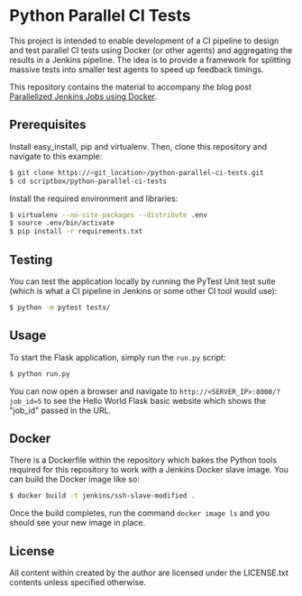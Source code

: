 # Python Parallel CI Tests

This project is intended to enable development of a CI pipeline to design and test parallel CI tests
using Docker (or other agents) and aggregating the results in a Jenkins pipeline. The idea is to provide
a framework for splitting massive tests into smaller test agents to speed up feedback timings.

This repository contains the material to accompany the blog post
[Parallelized Jenkins Jobs using Docker](https://jekhokie.github.io/ci/cd/jenkins/virtualbox/vm/infrastructure/docker/ansible/parallel/2019/05/16/parallelized-jenkins-docker-tests.html).

## Prerequisites

Install easy_install, pip and virtualenv. Then, clone this repository and navigate to this example:

```bash
$ git clone https://<git_location>/python-parallel-ci-tests.git
$ cd scriptbox/python-parallel-ci-tests
```

Install the required environment and libraries:

```bash
$ virtualenv --no-site-packages --distribute .env
$ source .env/bin/activate
$ pip install -r requirements.txt
```

## Testing

You can test the application locally by running the PyTest Unit test suite (which is what a CI pipeline
in Jenkins or some other CI tool would use):

```bash
$ python -m pytest tests/
```

## Usage

To start the Flask application, simply run the `run.py` script:

```bash
$ python run.py
```

You can now open a browser and navigate to `http://<SERVER_IP>:8000/?job_id=5` to see the Hello World Flask
basic website which shows the "job_id" passed in the URL.

## Docker

There is a Dockerfile within the repository which bakes the Python tools required for this repository to work
with a Jenkins Docker slave image. You can build the Docker image like so:

```bash
$ docker build -t jenkins/ssh-slave-modified .
```

Once the build completes, run the command `docker image ls` and you should see your new image in place.

## License

All content within created by the author are licensed under the LICENSE.txt contents unless specified otherwise.
